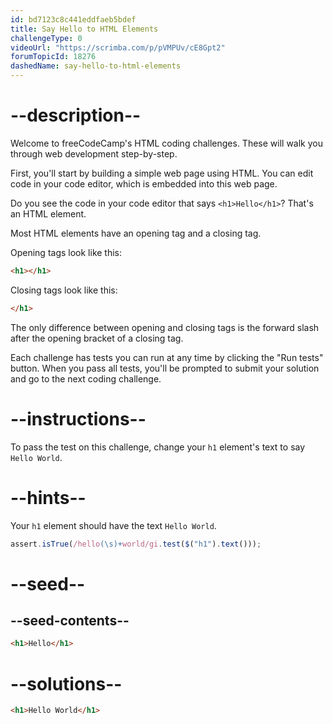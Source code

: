 ```yaml
---
id: bd7123c8c441eddfaeb5bdef
title: Say Hello to HTML Elements
challengeType: 0
videoUrl: "https://scrimba.com/p/pVMPUv/cE8Gpt2"
forumTopicId: 18276
dashedName: say-hello-to-html-elements
---
```


# --description--

Welcome to freeCodeCamp's HTML coding challenges. These will walk you through web development step-by-step.

First, you'll start by building a simple web page using HTML. You can edit code in your code editor, which is embedded into this web page.

Do you see the code in your code editor that says `<h1>Hello</h1>`? That's an HTML element.

Most HTML elements have an opening tag and a closing tag.

Opening tags look like this:

```html
<h1></h1>
```

Closing tags look like this:

```html
</h1>
```

The only difference between opening and closing tags is the forward slash after the opening bracket of a closing tag.

Each challenge has tests you can run at any time by clicking the "Run tests" button. When you pass all tests, you'll be prompted to submit your solution and go to the next coding challenge.

# --instructions--

To pass the test on this challenge, change your `h1` element's text to say `Hello World`.

# --hints--

Your `h1` element should have the text `Hello World`.

```js
assert.isTrue(/hello(\s)+world/gi.test($("h1").text()));
```

# --seed--

## --seed-contents--

```html
<h1>Hello</h1>
```

# --solutions--

```html
<h1>Hello World</h1>
```
